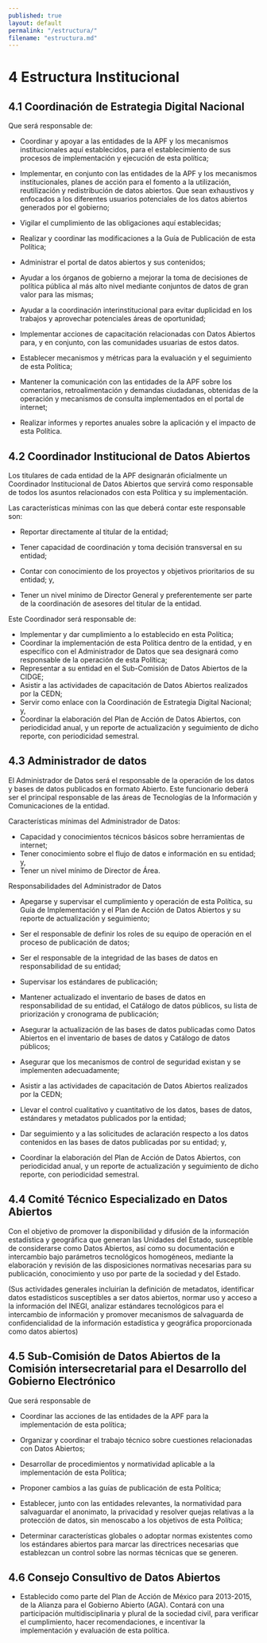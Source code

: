 ```yaml
---
published: true
layout: default
permalink: "/estructura/"
filename: "estructura.md"
---
```


#  4 Estructura Institucional

## 4.1  Coordinación de Estrategia Digital Nacional

Que será responsable de:

 + Coordinar y apoyar a las entidades de la APF y los mecanismos institucionales aquí establecidos, para el establecimiento de sus procesos de implementación y ejecución de esta política; 

 + Implementar, en conjunto con las entidades de la APF y los mecanismos institucionales, planes de acción para el fomento a la utilización, reutilización y redistribución de datos abiertos. Que sean exhaustivos y enfocados a los diferentes usuarios potenciales de los datos abiertos generados por el gobierno; 
 
 + Vigilar el cumplimiento de las obligaciones aquí establecidas; 

 + Realizar y coordinar las modificaciones a la Guía de Publicación de esta Política; 

 + Administrar el portal de datos abiertos y sus contenidos; 

 + Ayudar a los órganos de gobierno a mejorar la toma de decisiones de política pública al más alto nivel mediante conjuntos de datos de gran valor para las mismas; 

 + Ayudar a la coordinación interinstitucional para evitar duplicidad en los trabajos y aprovechar potenciales áreas de oportunidad; 

 + Implementar acciones de capacitación relacionadas con Datos Abiertos para, y en conjunto, con las comunidades usuarias de estos datos. 

 + Establecer mecanismos y métricas para la evaluación y el seguimiento de esta Política; 

 + Mantener la comunicación con las entidades de la APF sobre los comentarios, retroalimentación y demandas ciudadanas, obtenidas de la operación y mecanismos de consulta implementados en el portal de internet; 

 + Realizar informes y reportes anuales sobre la aplicación y el impacto de esta Política. 


## 4.2  Coordinador Institucional de Datos Abiertos

Los titulares de cada  entidad de la APF designarán oficialmente un Coordinador Institucional de Datos
Abiertos que servirá como responsable de todos los asuntos relacionados con esta
Política y su implementación.

Las características mínimas con las que deberá contar este responsable son:

 + Reportar directamente al titular de la entidad;

 + Tener capacidad de coordinación y toma decisión transversal en su entidad;

 + Contar con conocimiento de los proyectos y objetivos prioritarios de su entidad; y,

 + Tener un nivel mínimo de Director General y preferentemente ser parte de la coordinación de asesores del titular de la entidad.

Este Coordinador será responsable de:

 + Implementar y dar cumplimiento a lo establecido  en esta Política;
 + Coordinar la implementación de esta Política dentro de la entidad, y en específico con el Administrador de Datos que sea designará como responsable de la operación de esta Política;
 + Representar a su entidad en el Sub-Comisión de Datos Abiertos de la CIDGE;
 + Asistir a las actividades de capacitación de Datos Abiertos realizados por la CEDN;
 + Servir como enlace con la Coordinación de Estrategia Digital Nacional; y,
 + Coordinar la elaboración del Plan de Acción de Datos Abiertos, con periodicidad anual, y un reporte de actualización y seguimiento de dicho reporte, con periodicidad semestral.


## 4.3  Administrador de datos

El Administrador de Datos será el responsable de la operación de los datos y bases de datos publicados en formato Abierto. Este funcionario deberá ser el principal responsable de las áreas de  Tecnologías de la Información y Comunicaciones de la entidad.

Características mínimas del Administrador de Datos:

 + Capacidad y conocimientos técnicos básicos sobre herramientas de internet;
 + Tener conocimiento sobre el flujo de datos e información en su entidad; y,
 + Tener un nivel mínimo de Director de Área.

Responsabilidades del Administrador de Datos
 + Apegarse y supervisar el cumplimiento y operación de esta Política, su Guía de Implementación y el Plan de Acción de Datos Abiertos y su reporte de actualización y seguimiento;

 + Ser el responsable de definir los roles de su equipo de operación en el proceso de publicación de datos;

 + Ser el responsable de la integridad de las bases de datos en responsabilidad de su entidad;

 + Supervisar los estándares de publicación;

 + Mantener actualizado el inventario de bases de datos en responsabilidad de su entidad, el Catálogo de datos públicos, su lista de priorización y cronograma de publicación;

 + Asegurar la actualización de las bases de datos publicadas como Datos Abiertos en el inventario de bases de datos y Catálogo de datos públicos;

 + Asegurar que los mecanismos de control de seguridad existan y se implementen adecuadamente;

 + Asistir a las actividades de capacitación de Datos Abiertos  realizados por la CEDN;

 + Llevar el control cualitativo y cuantitativo de los datos, bases de datos, estándares y metadatos publicados por la entidad;

 + Dar seguimiento y a las solicitudes de aclaración respecto a los datos contenidos en las bases de datos publicadas por su entidad; y,

 + Coordinar la elaboración del Plan de Acción de Datos Abiertos, con periodicidad anual, y un reporte de actualización y seguimiento de dicho reporte, con periodicidad semestral.


## 4.4  Comité Técnico Especializado en Datos Abiertos

Con el objetivo de promover la disponibilidad y difusión de la información estadística y geográfica que generan las Unidades del Estado, susceptible de considerarse como Datos Abiertos, así como su documentación e intercambio bajo parámetros tecnológicos homogéneos, mediante la elaboración y revisión de las disposiciones normativas necesarias para su publicación, conocimiento y uso por parte de la sociedad y del Estado.

(Sus actividades generales incluirían la definición de metadatos, identificar datos estadísticos susceptibles a ser datos abiertos, normar uso y acceso a la información del INEGI, analizar estándares tecnológicos para el intercambio de información y promover mecanismos de salvaguarda de confidencialidad de la información estadística y geográfica proporcionada como datos abiertos)


## 4.5  Sub-Comisión de Datos Abiertos de la Comisión intersecretarial para el Desarrollo del Gobierno Electrónico

Que será responsable de

 + Coordinar las acciones de las entidades de la APF para la implementación de esta política; 

 + Organizar y coordinar el trabajo técnico sobre cuestiones relacionadas con Datos Abiertos;

 + Desarrollar de procedimientos y normatividad aplicable a la implementación de esta Política;

 + Proponer cambios a las guías de publicación de esta Política;

 + Establecer, junto con las entidades relevantes, la normatividad para salvaguardar el anonimato, la privacidad y resolver quejas relativas a la protección de datos, sin menoscabo a los objetivos de esta Política;

 + Determinar características globales o adoptar normas existentes como los estándares abiertos para marcar las directrices necesarias que establezcan un control sobre las normas técnicas que se generen.


## 4.6  Consejo Consultivo de Datos Abiertos

 + Establecido como parte del Plan de Acción de México para 2013-2015, de la Alianza para el Gobierno Abierto (AGA). Contará con una participación multidisciplinaria y plural de la sociedad civil, para verificar el cumplimiento, hacer recomendaciones, e incentivar la implementación y evaluación de esta política.




